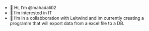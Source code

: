 - 👋 Hi, I’m @mahadali02
- 👀 I’m interested in IT
- 💞️ I’m in a collabboration with Leitwind and im currently creating a programm that will export data from a excel file to a DB.
